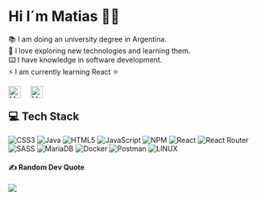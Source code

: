 # Hi I´m Matias 👋🏽
📚 I am doing an university degree in Argentina.<br>🌱 I love exploring new technologies and learning them.<br>⌨️ I have knowledge in software development.<br>⚡ I am currently learning React ⚛️

<p>
<a href="https://www.linkedin.com/in/matiasgimenezdev">
<img align="left" alt="Matias Gimenez - LinkedIn" width="24px" src="https://icongr.am/fontawesome/linkedin.svg?size=128&color=5095F0" style="margin-right: 20px;" />
</a>
<a href="https://hub.docker.com/u/mgimenezdev">
<img align="left" alt="Matias Gimenez - Docker Hub" width="24px" src="https://icongr.am/simple/docker.svg?size=128&color=04f1ed&colored=false" style="margin-right: 20px;" />
</a>
</p>

<br/>

## 💻 Tech Stack
![CSS3](https://img.shields.io/badge/css3-%231572B6.svg?style=for-the-badge&logo=css3&logoColor=white) ![Java](https://img.shields.io/badge/java-%23ED8B00.svg?style=for-the-badge&logo=java&logoColor=white) ![HTML5](https://img.shields.io/badge/html5-%23E34F26.svg?style=for-the-badge&logo=html5&logoColor=white) ![JavaScript](https://img.shields.io/badge/javascript-%23323330.svg?style=for-the-badge&logo=javascript&logoColor=%23F7DF1E) ![NPM](https://img.shields.io/badge/NPM-%23000000.svg?style=for-the-badge&logo=npm&logoColor=white) ![React](https://img.shields.io/badge/react-%2320232a.svg?style=for-the-badge&logo=react&logoColor=%2361DAFB) ![React Router](https://img.shields.io/badge/React_Router-CA4245?style=for-the-badge&logo=react-router&logoColor=white) ![SASS](https://img.shields.io/badge/SASS-hotpink.svg?style=for-the-badge&logo=SASS&logoColor=white) ![MariaDB](https://img.shields.io/badge/MariaDB-003545?style=for-the-badge&logo=mariadb&logoColor=white) ![Docker](https://img.shields.io/badge/docker-%230db7ed.svg?style=for-the-badge&logo=docker&logoColor=white) ![Postman](https://img.shields.io/badge/Postman-FF6C37?style=for-the-badge&logo=postman&logoColor=white) ![LINUX](https://img.shields.io/badge/Linux-FCC624?style=for-the-badge&logo=linux&logoColor=black)

#### ✍️ Random Dev Quote
![](https://quotes-github-readme.vercel.app/api?type=horizontal&theme=dark)

